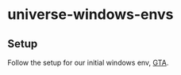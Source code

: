 # universe-windows-envs

## Setup
Follow the setup for our initial windows env, [GTA](vnc-gtav/README.md).
